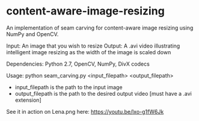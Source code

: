 # content-aware-image-resizing
An implementation of seam carving for content-aware image resizing using NumPy and OpenCV.

Input:  An image that you wish to resize
Output: A .avi video illustrating intelligent image resizing as the width of the image is scaled down

Dependencies:
Python 2.7, OpenCV, NumPy, DivX codecs

Usage:
python seam_carving.py <input_filepath> <output_filepath>       
- input_filepath  is the path to the input image
- output_filepath is the path to the desired output video [must have a .avi extension]

See it in action on Lena.png here:
https://youtu.be/lxo-g1fW6Jk
